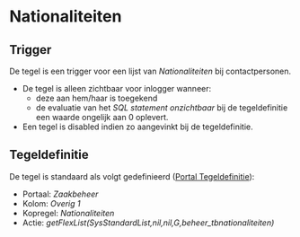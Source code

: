 # Nationaliteiten

## Trigger

De tegel is een trigger voor een lijst van *Nationaliteiten* bij contactpersonen.

  - De tegel is alleen zichtbaar voor inlogger wanneer:
    - deze aan hem/haar is toegekend
    - de evaluatie van het *SQL statement onzichtbaar* bij de tegeldefinitie een waarde ongelijk aan 0 oplevert.
  - Een tegel is disabled indien zo aangevinkt bij de tegeldefinitie.

## Tegeldefinitie

De tegel is standaard als volgt gedefinieerd ([Portal Tegeldefinitie](/docs/instellen_inrichten/portaldefinitie/portal_tegel.md)):

  - Portaal: *Zaakbeheer*
  - Kolom: *Overig 1*
  - Kopregel: *Nationaliteiten*
  - Actie: *getFlexList(SysStandardList,nil,nil,G,beheer_tbnationaliteiten)*

